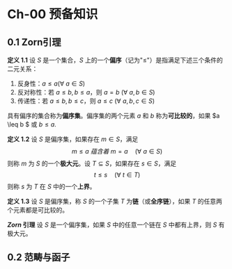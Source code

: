 # Ch-00  预备知识

## 0.1  Zorn引理

**定义  1.1**    设 $S$ 是一个集合，$S$ 上的一个**偏序**（记为"$\leq$"）是指满足下述三个条件的二元关系：

1. 反身性：$a \leq a(\forall \ a \in S)$ 
2. 反对称性：若 $a \leq b , b \leq a$，则 $a=b\ (\forall \ a,b \in S)$ 
3. 传递性：若 $a \leq b,b \leq c$，则 $a \leq c \ (\forall \ a,b,c \in S)$ 

具有偏序的集合称为**偏序集**。偏序集的两个元素 $a$ 和 $b$ 称为**可比较的**，如果 $a \leq b $ 或 $b \leq a$. 



**定义  1.2**    设 $S$ 是偏序集，如果存在 $m \in S$，满足
$$
m \leq a \ 蕴含着 \ m = a \quad (\forall \ a \in S)
$$
则称 $m$ 为 $S$ 的一个**极大元**。设 $T \subseteq S$，如果存在 $s \in S$，满足
$$
t \leq s \quad (\forall \ t \in T)
$$
则称 $s$ 为 $T$ 在 $S$ 中的一个**上界**。



**定义  1.3**    设 $S$ 是偏序集，称 $S$ 的一个子集 $T$ 为**链**（或**全序链**），如果 $T$ 的任意两个元素都是可比较的。



**$Zorn$ 引理**    设 $S$ 是一个偏序集，如果 $S$ 中的任意一个链在 $S$ 中都有上界，则 $S$ 有极大元。



## 0.2  范畴与函子











